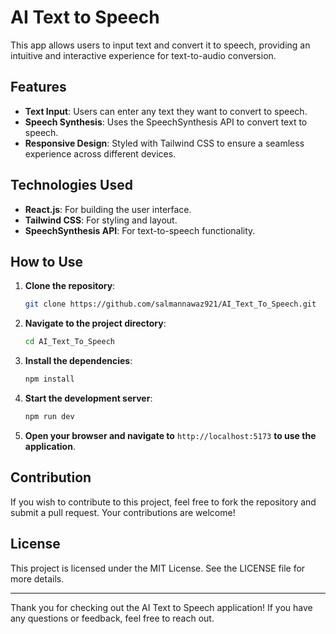 # AI Text to Speech
This app allows users to input text and convert it to speech, providing an intuitive and interactive experience for text-to-audio conversion.

## Features
- **Text Input**: Users can enter any text they want to convert to speech.
- **Speech Synthesis**: Uses the SpeechSynthesis API to convert text to speech.
- **Responsive Design**: Styled with Tailwind CSS to ensure a seamless experience across different devices.

## Technologies Used
- **React.js**: For building the user interface.
- **Tailwind CSS**: For styling and layout.
- **SpeechSynthesis API**: For text-to-speech functionality.

## How to Use
1. **Clone the repository**:
   ```bash
   git clone https://github.com/salmannawaz921/AI_Text_To_Speech.git
   ```

2. **Navigate to the project directory**:
   ```bash
   cd AI_Text_To_Speech
   ```

3. **Install the dependencies**:
   ```bash
   npm install
   ```

4. **Start the development server**:
   ```bash
   npm run dev
   ```

5. **Open your browser and navigate to** `http://localhost:5173` **to use the application**.

## Contribution
If you wish to contribute to this project, feel free to fork the repository and submit a pull request. Your contributions are welcome!

## License
This project is licensed under the MIT License. See the LICENSE file for more details.

---

Thank you for checking out the AI Text to Speech application! If you have any questions or feedback, feel free to reach out.
